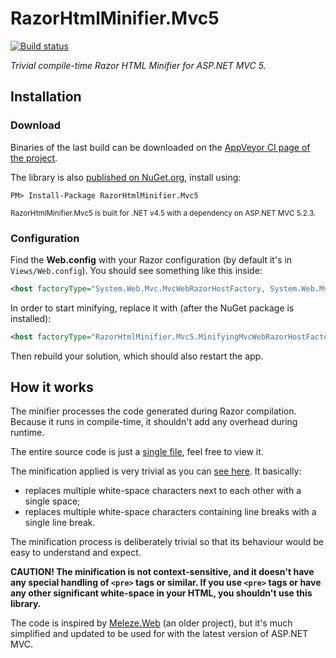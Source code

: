RazorHtmlMinifier.Mvc5
======================

[![Build status](https://ci.appveyor.com/api/projects/status/ii20k891o3t38q9k?svg=true)](https://ci.appveyor.com/project/tompazourek/razorhtmlminifier-mvc5)

*Trivial compile-time Razor HTML Minifier for ASP.NET MVC 5.*

Installation
------------

### Download

Binaries of the last build can be downloaded on the [AppVeyor CI page of the project](https://ci.appveyor.com/project/tompazourek/razorhtmlminifier-mvc5/build/artifacts).

The library is also [published on NuGet.org](https://www.nuget.org/packages/RazorHtmlMinifier.Mvc5/), install using:

```
PM> Install-Package RazorHtmlMinifier.Mvc5
```

<sup>RazorHtmlMinifier.Mvc5 is built for .NET v4.5 with a dependency on ASP.NET MVC 5.2.3.</sup>

### Configuration

Find the **Web.config** with your Razor configuration (by default it's in `Views/Web.config`). You should see something like this inside:

```xml
<host factoryType="System.Web.Mvc.MvcWebRazorHostFactory, System.Web.Mvc, Version=5.2.3.0, Culture=neutral, PublicKeyToken=31BF3856AD364E35" />
```

In order to start minifying, replace it with (after the NuGet package is installed):

```xml
<host factoryType="RazorHtmlMinifier.Mvc5.MinifyingMvcWebRazorHostFactory, RazorHtmlMinifier.Mvc5, Version=1.0.0.0, Culture=neutral, PublicKeyToken=null" />
```

Then rebuild your solution, which should also restart the app.


How it works
------------

The minifier processes the code generated during Razor compilation. Because it runs in compile-time, it shouldn't add any overhead during runtime.

The entire source code is just a [single file](https://github.com/tompazourek/RazorHtmlMinifier.Mvc5/blob/master/src/RazorHtmlMinifier.Mvc5/MinifyingMvcWebRazorHostFactory.cs), feel free to view it.

The minification applied is very trivial as you can [see here](https://github.com/tompazourek/RazorHtmlMinifier.Mvc5/blob/master/src/RazorHtmlMinifier.Mvc5/MinifyingMvcWebRazorHostFactory.cs#L47-L55). It basically:

- replaces multiple white-space characters next to each other with a single space;
- replaces multiple white-space characters containing line breaks with a single line break.

The minification process is deliberately trivial so that its behaviour would be easy to understand and expect.

**CAUTION! The minification is not context-sensitive, and it doesn't have any special handling of `<pre>` tags or similar. If you use `<pre>` tags or have any other significant white-space in your HTML, you shouldn't use this library.**

The code is inspired by [Meleze.Web](https://github.com/meleze/Meleze.Web) (an older project), but it's much simplified and updated to be used for with the latest version of ASP.NET MVC.